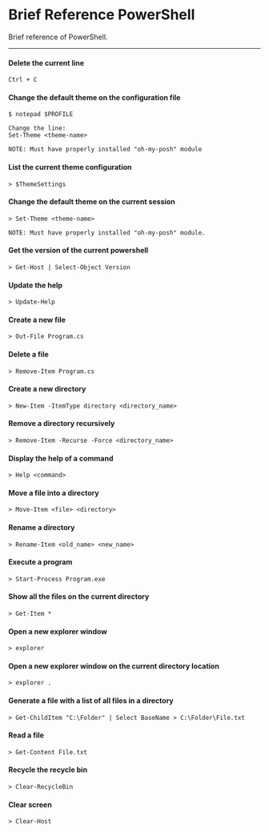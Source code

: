 # Brief Reference PowerShell
Brief reference of PowerShell.

---

#### Delete the current line
```
Ctrl + C
```

#### Change the default theme on the configuration file
```
$ notepad $PROFILE

Change the line:
Set-Theme <theme-name>

NOTE: Must have properly installed "oh-my-posh" module
```

#### List the current theme configuration
```
> $ThemeSettings
```

#### Change the default theme on the current session
```
> Set-Theme <theme-name>

NOTE: Must have properly installed "oh-my-posh" module.
```

#### Get the version of the current powershell
```
> Get-Host | Select-Object Version
```

#### Update the help
```
> Update-Help
```

#### Create a new file
```
> Out-File Program.cs
```

#### Delete a file
```
> Remove-Item Program.cs
```

#### Create a new directory
```
> New-Item -ItemType directory <directory_name>
```

#### Remove a directory recursively
```
> Remove-Item -Recurse -Force <directory_name>
```

#### Display the help of a command
```
> Help <command>
```

#### Move a file into a directory
```
> Move-Item <file> <directory>
```

#### Rename a directory
```
> Rename-Item <old_name> <new_name>
```

#### Execute a program
```
> Start-Process Program.exe
```

#### Show all the files on the current directory
```
> Get-Item *
```

#### Open a new explorer window
```
> explorer
```

#### Open a new explorer window on the current directory location
```
> explorer .
```

#### Generate a file with a list of all files in a directory
```
> Get-ChildItem "C:\Folder" | Select BaseName > C:\Folder\File.txt
```

#### Read a file
```
> Get-Content File.txt
```

#### Recycle the recycle bin
```
> Clear-RecycleBin
```

#### Clear screen
```
> Clear-Host
```

